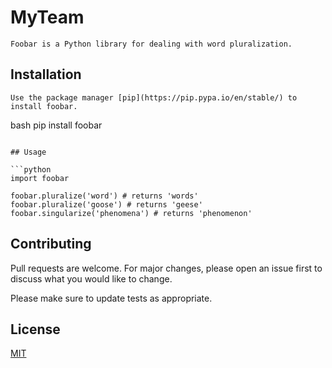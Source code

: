 # MyTeam

```
Foobar is a Python library for dealing with word pluralization.
```
## Installation

```
Use the package manager [pip](https://pip.pypa.io/en/stable/) to install foobar.
```
bash
pip install foobar
```

## Usage

```python
import foobar

foobar.pluralize('word') # returns 'words'
foobar.pluralize('goose') # returns 'geese'
foobar.singularize('phenomena') # returns 'phenomenon'
```

## Contributing
Pull requests are welcome. For major changes, please open an issue first to discuss what you would like to change.

Please make sure to update tests as appropriate.

## License
[MIT](https://choosealicense.com/licenses/mit/)
